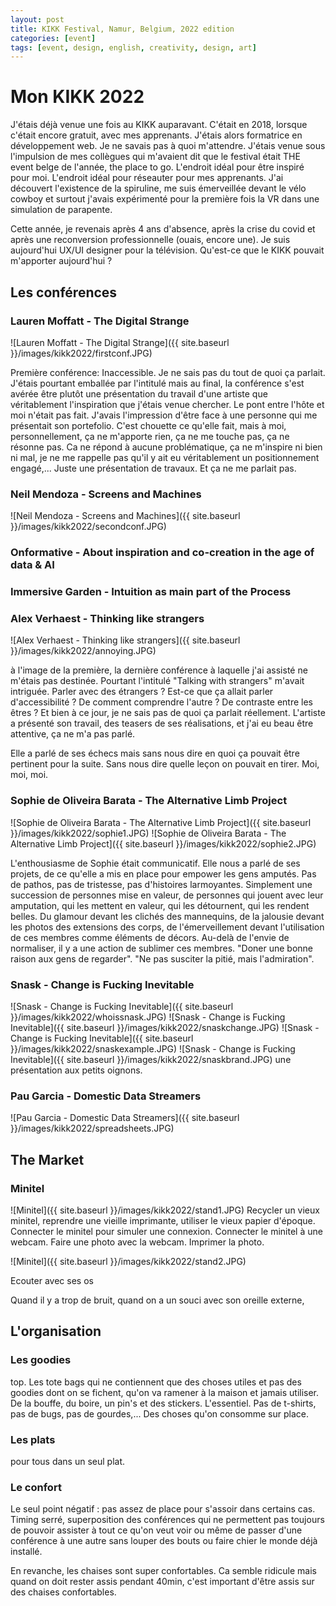 ```yaml
---
layout: post
title: KIKK Festival, Namur, Belgium, 2022 edition
categories: [event]
tags: [event, design, english, creativity, design, art]
---
```


# Mon KIKK 2022

J'étais déjà venue une fois au KIKK auparavant. C'était en 2018, lorsque c'était encore gratuit, avec mes apprenants. J'étais alors formatrice en développement web. Je ne savais pas à quoi m'attendre. J'étais venue sous l'impulsion de mes collègues qui m'avaient dit que le festival était THE event belge de l'année, the place to go. L'endroit idéal pour être inspiré pour moi. L'endroit idéal pour réseauter pour mes apprenants. J'ai découvert l'existence de la spiruline, me suis émerveillée devant le vélo cowboy et surtout j'avais expérimenté pour la première fois la VR dans une simulation de parapente.

Cette année, je revenais après 4 ans d'absence, après la crise du covid et après une reconversion professionnelle (ouais, encore une). Je suis aujourd'hui UX/UI designer pour la télévision. Qu'est-ce que le KIKK pouvait m'apporter aujourd'hui ?

## Les conférences

### Lauren Moffatt - The Digital Strange

![Lauren Moffatt - The Digital Strange]({{ site.baseurl }}/images/kikk2022/firstconf.JPG)

Première conférence: Inaccessible. Je ne sais pas du tout de quoi ça parlait. J'étais pourtant emballée par l'intitulé mais au final, la conférence s'est avérée être plutôt une présentation du travail d'une artiste que véritablement l'inspiration que j'étais venue chercher. Le pont entre l'hôte et moi n'était pas fait. J'avais l'impression d'être face à une personne qui me présentait son portefolio. C'est chouette ce qu'elle fait, mais à moi, personnellement, ça ne m'apporte rien, ça ne me touche pas, ça ne résonne pas. Ca ne répond à aucune problématique, ça ne m'inspire ni bien ni mal, je ne me rappelle pas qu'il y ait eu véritablement un positionnement engagé,... Juste une présentation de travaux. Et ça ne me parlait pas.

### Neil Mendoza - Screens and Machines
![Neil Mendoza - Screens and Machines]({{ site.baseurl }}/images/kikk2022/secondconf.JPG)

### Onformative - About inspiration and co-creation in the age of data & AI

### Immersive Garden - Intuition as main part of the Process

### Alex Verhaest - Thinking like strangers

![Alex Verhaest - Thinking like strangers]({{ site.baseurl }}/images/kikk2022/annoying.JPG)

à l'image de la première, la dernière conférence à laquelle j'ai assisté ne m'étais pas destinée. Pourtant l'intitulé "Talking with strangers" m'avait intriguée. Parler avec des étrangers ? Est-ce que ça allait parler d'accessibilité ? De comment comprendre l'autre ? De contraste entre les êtres ? Et bien à ce jour, je ne sais pas de quoi ça parlait réellement. L'artiste a présenté son travail, des teasers de ses réalisations, et j'ai eu beau être attentive, ça ne m'a pas parlé. 

Elle a parlé de ses échecs mais sans nous dire en quoi ça pouvait être pertinent pour la suite. Sans nous dire quelle leçon on pouvait en tirer. Moi, moi, moi.

### Sophie de Oliveira Barata - The Alternative Limb Project

![Sophie de Oliveira Barata - The Alternative Limb Project]({{ site.baseurl }}/images/kikk2022/sophie1.JPG)
![Sophie de Oliveira Barata - The Alternative Limb Project]({{ site.baseurl }}/images/kikk2022/sophie2.JPG)

L'enthousiasme de Sophie était communicatif. Elle nous a parlé de ses projets, de ce qu'elle a mis en place pour empower les gens amputés. Pas de pathos, pas de tristesse, pas d'histoires larmoyantes. Simplement une succession de personnes mise en valeur, de personnes qui jouent avec leur amputation, qui les mettent en valeur, qui les détournent, qui les rendent belles. Du glamour devant les clichés des mannequins, de la jalousie devant les photos des extensions des corps, de l'émerveillement devant l'utilisation de ces membres comme éléments de décors. Au-delà de l'envie de normaliser, il y a une action de sublimer ces membres. "Doner une bonne raison aux gens de regarder". "Ne pas susciter la pitié, mais l'admiration".

### Snask - Change is Fucking Inevitable
![Snask - Change is Fucking Inevitable]({{ site.baseurl }}/images/kikk2022/whoissnask.JPG)
![Snask - Change is Fucking Inevitable]({{ site.baseurl }}/images/kikk2022/snaskchange.JPG)
![Snask - Change is Fucking Inevitable]({{ site.baseurl }}/images/kikk2022/snaskexample.JPG)
![Snask - Change is Fucking Inevitable]({{ site.baseurl }}/images/kikk2022/snaskbrand.JPG)
une présentation aux petits oignons.



### Pau Garcia - Domestic Data Streamers
![Pau Garcia - Domestic Data Streamers]({{ site.baseurl }}/images/kikk2022/spreadsheets.JPG)



## The Market

### Minitel
![Minitel]({{ site.baseurl }}/images/kikk2022/stand1.JPG)
Recycler un vieux minitel, reprendre une vieille imprimante, utiliser le vieux papier d'époque. Connecter le minitel pour simuler une connexion. Connecter le minitel à une webcam. Faire une photo avec la webcam. Imprimer la photo. 

![Minitel]({{ site.baseurl }}/images/kikk2022/stand2.JPG)

Ecouter avec ses os

Quand il y a trop de bruit, quand on a un souci avec son oreille externe,

## L'organisation

### Les goodies

top. Les tote bags qui ne contiennent que des choses utiles et pas des goodies dont on se fichent, qu'on va ramener à la maison et jamais utiliser. De la bouffe, du boire, un pin's et des stickers. L'essentiel. Pas de t-shirts, pas de bugs, pas de gourdes,... Des choses qu'on consomme sur place.

### Les plats 

pour tous dans un seul plat. 

### Le confort

Le seul point négatif : pas assez de place pour s'assoir dans certains cas. Timing serré, superposition des conférences qui ne permettent pas toujours de pouvoir assister à tout ce qu'on veut voir ou même de passer d'une conférence à une autre sans louper des bouts ou faire chier le monde déjà installé.

En revanche, les chaises sont super confortables. Ca semble ridicule mais quand on doit rester assis pendant 40min, c'est important d'être assis sur des chaises confortables.
